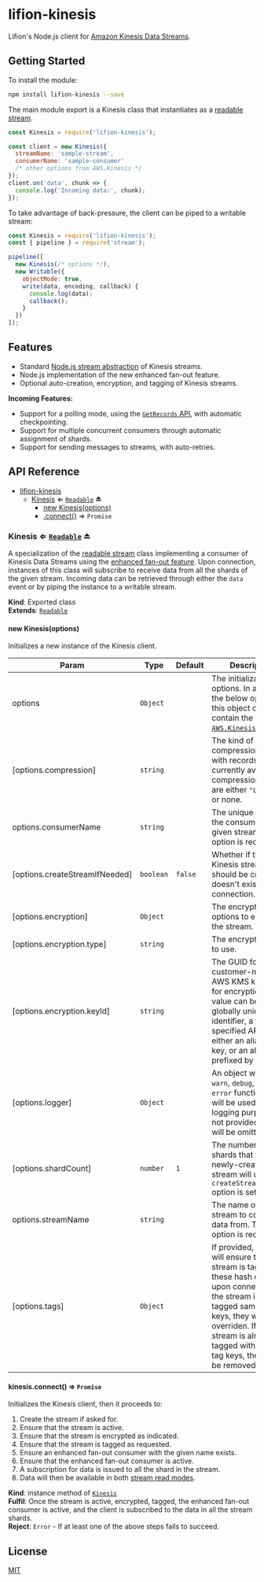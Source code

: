 # lifion-kinesis

Lifion's Node.js client for [Amazon Kinesis Data Streams](https://aws.amazon.com/kinesis/data-streams/).

## Getting Started

To install the module:

```sh
npm install lifion-kinesis --save
```

The main module export is a Kinesis class that instantiates as a [readable stream](https://nodejs.org/dist/latest-v10.x/docs/api/stream.html#stream_readable_streams).

```js
const Kinesis = require('lifion-kinesis');

const client = new Kinesis({
  streamName: 'sample-stream',
  consumerName: 'sample-consumer'
  /* other options from AWS.Kinesis */
});
client.on('data', chunk => {
  console.log('Incoming data:', chunk);
});
```

To take advantage of back-pressure, the client can be piped to a writable stream:

```js
const Kinesis = require('lifion-kinesis');
const { pipeline } = require('stream');

pipeline([
  new Kinesis(/* options */),
  new Writable({
    objectMode: true,
    write(data, encoding, callback) {
      console.log(data);
      callback();
    }
  })
]);
```

## Features

- Standard [Node.js stream abstraction](https://nodejs.org/dist/latest-v10.x/docs/api/stream.html#stream_stream) of Kinesis streams.
- Node.js implementation of the new enhanced fan-out feature.
- Optional auto-creation, encryption, and tagging of Kinesis streams.

**Incoming Features:**

- Support for a polling mode, using the [`GetRecords` API](https://docs.aws.amazon.com/kinesis/latest/APIReference/API_GetRecords.html), with automatic checkpointing.
- Support for multiple concurrent consumers through automatic assignment of shards.
- Support for sending messages to streams, with auto-retries.

## API Reference

- [lifion-kinesis](#module_lifion-kinesis)
  - [Kinesis](#exp_module_lifion-kinesis--Kinesis) ⇐ [<code>Readable</code>](https://nodejs.org/dist/latest-v10.x/docs/api/stream.html#stream_readable_streams) ⏏
    - [new Kinesis(options)](#new_module_lifion-kinesis--Kinesis_new)
    - [.connect()](#module_lifion-kinesis--Kinesis+connect) ⇒ <code>Promise</code>

<a name="exp_module_lifion-kinesis--Kinesis"></a>

### Kinesis ⇐ [<code>Readable</code>](https://nodejs.org/dist/latest-v10.x/docs/api/stream.html#stream_readable_streams) ⏏

A specialization of the [readable stream](https://nodejs.org/dist/latest-v10.x/docs/api/stream.html#stream_readable_streams) class implementing a
consumer of Kinesis Data Streams using the
[enhanced fan-out feature](https://docs.aws.amazon.com/streams/latest/dev/introduction-to-enhanced-consumers.html). Upon connection, instances of this
class will subscribe to receive data from all the shards of the given stream. Incoming data can
be retrieved through either the `data` event or by piping the instance to a writable stream.

**Kind**: Exported class  
**Extends**: [<code>Readable</code>](https://nodejs.org/dist/latest-v10.x/docs/api/stream.html#stream_readable_streams)  
<a name="new_module_lifion-kinesis--Kinesis_new"></a>

#### new Kinesis(options)

Initializes a new instance of the Kinesis client.

| Param                          | Type                 | Default            | Description                                                                                                                                                                                                                                                    |
| ------------------------------ | -------------------- | ------------------ | -------------------------------------------------------------------------------------------------------------------------------------------------------------------------------------------------------------------------------------------------------------- |
| options                        | <code>Object</code>  |                    | The initialization options. In addition to the below options, this object can also contain the [`AWS.Kinesis` options](https://docs.aws.amazon.com/AWSJavaScriptSDK/latest/AWS/Kinesis.html#constructor-property).                                             |
| [options.compression]          | <code>string</code>  |                    | The kind of data compression to use with records. The currently available compression options are either `"LZ-UTF8"` or none.                                                                                                                                  |
| options.consumerName           | <code>string</code>  |                    | The unique name of the consumer for the given stream. This option is required.                                                                                                                                                                                 |
| [options.createStreamIfNeeded] | <code>boolean</code> | <code>false</code> | Whether if the Kinesis stream should be created if it doesn't exist upon connection.                                                                                                                                                                           |
| [options.encryption]           | <code>Object</code>  |                    | The encryption options to enforce in the stream.                                                                                                                                                                                                               |
| [options.encryption.type]      | <code>string</code>  |                    | The encryption type to use.                                                                                                                                                                                                                                    |
| [options.encryption.keyId]     | <code>string</code>  |                    | The GUID for the customer-managed AWS KMS key to use for encryption. This value can be a globally unique identifier, a fully specified ARN to either an alias or a key, or an alias name prefixed by "alias/".                                                 |
| [options.logger]               | <code>Object</code>  |                    | An object with the `warn`, `debug`, and `error` functions that will be used for logging purposes. If not provided, logging will be omitted.                                                                                                                    |
| [options.shardCount]           | <code>number</code>  | <code>1</code>     | The number of shards that the newly-created stream will use (if the `createStreamIfNeeded` option is set).                                                                                                                                                     |
| options.streamName             | <code>string</code>  |                    | The name of the stream to consume data from. This option is required.                                                                                                                                                                                          |
| [options.tags]                 | <code>Object</code>  |                    | If provided, the client will ensure that the stream is tagged with these hash of tags upon connection. If the stream is already tagged same tag keys, they won't be overriden. If the stream is already tagged with different tag keys, they won't be removed. |

<a name="module_lifion-kinesis--Kinesis+connect"></a>

#### kinesis.connect() ⇒ <code>Promise</code>

Initializes the Kinesis client, then it proceeds to:

1. Create the stream if asked for.
2. Ensure that the stream is active.
3. Ensure that the stream is encrypted as indicated.
4. Ensure that the stream is tagged as requested.
5. Ensure an enhanced fan-out consumer with the given name exists.
6. Ensure that the enhanced fan-out consumer is active.
7. A subscription for data is issued to all the shard in the stream.
8. Data will then be available in both [stream read modes](external:readModes).

**Kind**: instance method of [<code>Kinesis</code>](#exp_module_lifion-kinesis--Kinesis)  
**Fulfil**: Once the stream is active, encrypted, tagged, the enhanced fan-out consumer is active,
and the client is subscribed to the data in all the stream shards.  
**Reject**: <code>Error</code> - If at least one of the above steps fails to succeed.

## License

[MIT](./LICENSE)
